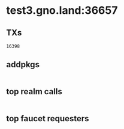 # test3.gno.land:36657

## TXs
```
16398
```

## addpkgs
```
```

## top realm calls
```
```

## top faucet requesters
```
```

